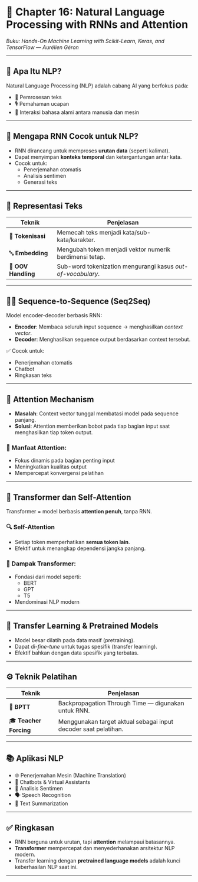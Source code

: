 # 🧠 Chapter 16: Natural Language Processing with RNNs and Attention

_Buku: Hands-On Machine Learning with Scikit-Learn, Keras, and TensorFlow — Aurélien Géron_

---

## 📌 Apa Itu NLP?

Natural Language Processing (NLP) adalah cabang AI yang berfokus pada:
- 📄 Pemrosesan teks
- 🎙️ Pemahaman ucapan
- 🧠 Interaksi bahasa alami antara manusia dan mesin

---

## 🔁 Mengapa RNN Cocok untuk NLP?

- RNN dirancang untuk memproses **urutan data** (seperti kalimat).
- Dapat menyimpan **konteks temporal** dan ketergantungan antar kata.
- Cocok untuk:
  - Penerjemahan otomatis
  - Analisis sentimen
  - Generasi teks

---

## 🧱 Representasi Teks

| Teknik                | Penjelasan                                                                 |
|----------------------|----------------------------------------------------------------------------|
| 🧩 **Tokenisasi**    | Memecah teks menjadi kata/sub-kata/karakter.                               |
| 🔤 **Embedding**     | Mengubah token menjadi vektor numerik berdimensi tetap.                     |
| 🚫 **OOV Handling**  | Sub-word tokenization mengurangi kasus _out-of-vocabulary_.                 |

---

## 🔁🧾 Sequence-to-Sequence (Seq2Seq)

Model encoder-decoder berbasis RNN:
- **Encoder**: Membaca seluruh input sequence → menghasilkan _context vector_.
- **Decoder**: Menghasilkan sequence output berdasarkan context tersebut.

✅ Cocok untuk:
- Penerjemahan otomatis
- Chatbot
- Ringkasan teks

---

## 🎯 Attention Mechanism

- **Masalah**: Context vector tunggal membatasi model pada sequence panjang.
- **Solusi**: Attention memberikan bobot pada tiap bagian input saat menghasilkan tiap token output.

### 📌 Manfaat Attention:
- Fokus dinamis pada bagian penting input
- Meningkatkan kualitas output
- Mempercepat konvergensi pelatihan

---

## 🧲 Transformer dan Self-Attention

Transformer = model berbasis **attention penuh**, tanpa RNN.

### 🔍 Self-Attention
- Setiap token memperhatikan **semua token lain**.
- Efektif untuk menangkap dependensi jangka panjang.

### 🚀 Dampak Transformer:
- Fondasi dari model seperti:
  - BERT
  - GPT
  - T5
- Mendominasi NLP modern

---

## 🔄 Transfer Learning & Pretrained Models

- Model besar dilatih pada data masif (pretraining).
- Dapat di-*fine-tune* untuk tugas spesifik (transfer learning).
- Efektif bahkan dengan data spesifik yang terbatas.

---

## ⚙️ Teknik Pelatihan

| Teknik               | Penjelasan                                                                    |
|----------------------|--------------------------------------------------------------------------------|
| 🔁 **BPTT**         | Backpropagation Through Time — digunakan untuk RNN.                            |
| 🎓 **Teacher Forcing** | Menggunakan target aktual sebagai input decoder saat pelatihan.               |

---

## 📚 Aplikasi NLP

- 🌐 Penerjemahan Mesin (Machine Translation)
- 🤖 Chatbots & Virtual Assistants
- 💬 Analisis Sentimen
- 🗣️ Speech Recognition
- 📑 Text Summarization

---

## ✅ Ringkasan

- RNN berguna untuk urutan, tapi **attention** melampaui batasannya.
- **Transformer** mempercepat dan menyederhanakan arsitektur NLP modern.
- Transfer learning dengan **pretrained language models** adalah kunci keberhasilan NLP saat ini.

---

